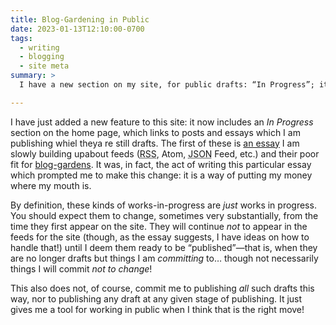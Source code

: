 ```yaml
---
title: Blog-Gardening in Public
date: 2023-01-13T12:10:00-0700
tags:
  - writing
  - blogging
  - site meta
summary: >
  I have a new section on my site, for public drafts: “In Progress”; it currently includes one new essay I am working, which is about just this kind of work in public.

---
```


I have just added a new feature to this site: it now includes an *In Progress* section on the home page, which links to posts and essays which I am publishing whiel theya re still drafts. The first of these is [an essay][f] I am slowly building upabout feeds (<abbr title="Really Simple Syndication">RSS</abbr>, Atom, <abbr title="JavaScript object notation">JSON</abbr> Feed, etc.) and their poor fit for [blog-gardens][g]. It was, in fact, the act of writing this particular essay which prompted me to make this change: it is a way of putting my money where my mouth is.

[f]: https://v5.chriskrycho.com/essays/feeds-are-not-fit-for-gardening/
[g]: https://blog.ayjay.org/the-blog-garden/

By definition, these kinds of works-in-progress are *just* works in progress. You should expect them to change, sometimes very substantially, from the time they first appear on the site. They will continue *not* to appear in the feeds for the site (though, as the essay suggests, I have ideas on how to handle that!) until I deem them ready to be “published”—that is, when they are no longer drafts but things I am *committing* to… though not necessarily things I will commit *not to change*!

This also does not, of course, commit me to publishing *all* such drafts this way, nor to publishing any draft at any given stage of publishing. It just gives me a tool for working in public when I think that is the right move!
